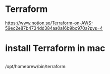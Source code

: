 # Terraform 
https://www.notion.so/Terraform-on-AWS-59ec2e87b4734dd384aa0a16b9bc970a?pvs=4

# install Terraform in mac 
```t

```


/opt/homebrew/bin/terraform
